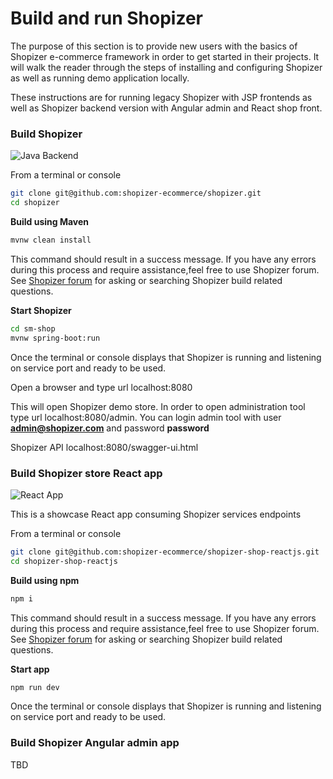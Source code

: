 # Build and run Shopizer

The purpose of this section is to provide new users with the basics of Shopizer e-commerce framework in order to get started in their projects. It will walk the reader through the steps of installing and configuring Shopizer as well as running demo application locally.

These instructions are for running legacy Shopizer with JSP frontends as well as Shopizer backend version with Angular admin and React shop front.

### Build Shopizer

![Java Backend](/images/documentation/java-small.jpg "Java API AKA backend")

From a terminal or console
  
```sh
git clone git@github.com:shopizer-ecommerce/shopizer.git
cd shopizer
```

**Build using Maven**

```sh
mvnw clean install
```

This command should result in a success message. If you have any errors during this process and require assistance,feel free to use Shopizer forum. See [Shopizer forum](https://groups.google.com/forum/#!forum/shopizer) for asking or searching Shopizer build related questions.

**Start Shopizer**

```sh
cd sm-shop
mvnw spring-boot:run
```

Once the terminal or console displays that Shopizer is running and listening on service port and ready to be used.

Open a browser and type url localhost:8080

This will open Shopizer demo store. In order to open administration tool type url localhost:8080/admin. You can login admin tool with user **admin@shopizer.com** and password **password**

Shopizer API localhost:8080/swagger-ui.html




### Build Shopizer store React app

![React App](/images/documentation/react-small.png "React shop")

This is a showcase React app consuming Shopizer services endpoints

From a terminal or console
  
```sh
git clone git@github.com:shopizer-ecommerce/shopizer-shop-reactjs.git
cd shopizer-shop-reactjs
```

**Build using npm**

```sh
npm i
```

This command should result in a success message. If you have any errors during this process and require assistance,feel free to use Shopizer forum. See [Shopizer forum](https://groups.google.com/forum/#!forum/shopizer) for asking or searching Shopizer build related questions.

**Start app**

```sh
npm run dev
```

Once the terminal or console displays that Shopizer is running and listening on service port and ready to be used.

### Build Shopizer Angular admin app

TBD